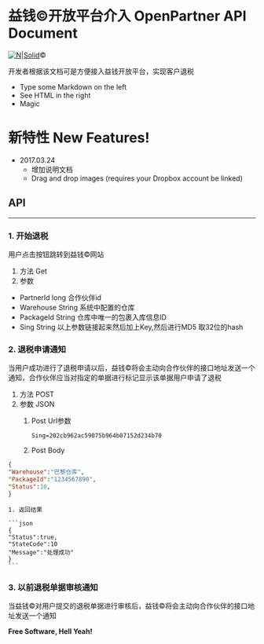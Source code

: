 # 益钱&copy;开放平台介入 OpenPartner API Document

[![N|Solid](https://www.cnyto.me/resources/images/logo.png)](https://partner.cnyto.me)&copy;

开发者根据该文档可是方便接入益钱开放平台，实现客户退税
  - Type some Markdown on the left
  - See HTML in the right
  - Magic

# 
# 新特性 New Features!
- 2017.03.24
  - 增加说明文档 
  - Drag and drop images (requires your Dropbox account be linked)
## API

***

### 1. 开始退税
用户点击按钮跳转到益钱&copy;网站

1. 方法 Get
2. 参数
 - PartnerId long 合作伙伴id
 - Warehouse String 系统中配置的仓库
 - PackageId String 仓库中唯一的包裹入库信息ID
 - Sing String   以上参数链接起来然后加上Key,然后进行MD5 取32位的hash
 
### 2. 退税申请通知
 当用户成功进行了退税申请以后，益钱&copy;将会主动向合作伙伴的接口地址发送一个通知，合作伙伴应当对指定的单据进行标记显示该单据用户申请了退税
 
1. 方法 POST
1. 参数 JSON
	1. Post Url参数  
	
		`Sing=202cb962ac59075b964b07152d234b70`
 
	1. Post Body  
  
  ```json  
{
 "Warehouse":"巴黎仓库",
 "PackageId":"1234567890",
 "Status":10,
 }
  ```  

	1. 返回结果  
	
	```json
	{
	"Status":true,
	"StateCode":10
	"Message":"处理成功"
	}
	```  	
   
### 3. 以前退税单据审核通知  
 当益钱&copy;对用户提交的退税单据进行审核后，益钱&copy;将会主动向合作伙伴的接口地址发送一个通知



 

 
**Free Software, Hell Yeah!**

